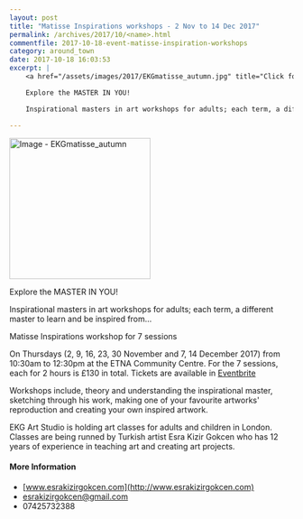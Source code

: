 ```yaml
---
layout: post
title: "Matisse Inspirations workshops - 2 Nov to 14 Dec 2017"
permalink: /archives/2017/10/<name>.html
commentfile: 2017-10-18-event-matisse-inspiration-workshops
category: around_town
date: 2017-10-18 16:03:53
excerpt: |
    <a href="/assets/images/2017/EKGmatisse_autumn.jpg" title="Click for a larger image"><img src="/assets/images/2017/EKGmatisse_autumn-thumb.jpg" width="150" alt="Image - EKGmatisse_autumn"  class="photo right"/></a>

    Explore the MASTER IN YOU!

    Inspirational masters in art workshops for adults; each term, a different master to learn and be inspired from...

---
```


<a href="/assets/images/2017/EKGmatisse_autumn.jpg" title="Click for a larger image"><img src="/assets/images/2017/EKGmatisse_autumn-thumb.jpg" width="250" alt="Image - EKGmatisse_autumn"  class="photo right"/></a>

Explore the MASTER IN YOU!

Inspirational masters in art workshops for adults; each term, a different master to learn and be inspired from...

Matisse Inspirations workshop for 7 sessions

On Thursdays (2, 9, 16, 23, 30 November and 7, 14 December 2017) from 10:30am to 12:30pm at the ETNA Community Centre. For the 7 sessions, each for 2 hours is £130 in total. Tickets are available in [Eventbrite](https://www.eventbrite.com/e/explore-the-master-in-you-tickets-38848771722)

Workshops include, theory and understanding the inspirational master, sketching through his work, making one of your favourite artworks' reproduction and creating your own inspired artwork.

EKG Art Studio is holding art classes for adults and children in London.
Classes are being runned by Turkish artist Esra Kizir Gokcen who has 12 years of experience in teaching art and creating art projects.

#### More Information

-   [www.esrakizirgokcen.com](http://www.esrakizirgokcen.com)
-   <esrakizirgokcen@gmail.com>
-   07425732388
